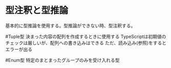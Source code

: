 # 型注釈と型推論
基本的に型推論を使用する。型推論ができない時、型注釈する。

#Tuple型
決まった内容の配列を作成するときに使用する
TypeScriptは初期値のチェックは厳しいが、配列への書き込みはできる
ただ、読み込み(参照)をするとエラーが出る

#Enum型
特定のまとまったグループのみを受け入れる型
